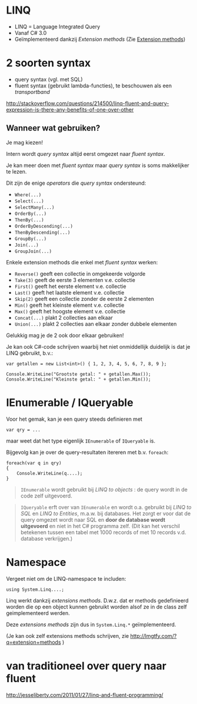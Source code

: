 # LINQ

- LINQ = Language Integrated Query
- Vanaf C# 3.0 
- Geïmplementeerd dankzij *Extension methods* (Zie [Extension methods](CSharp/ExtensionMethods.md))

# 2 soorten syntax

- query syntax (vgl. met SQL)
- fluent syntax (gebruikt lambda-functies), te beschouwen als een *transportband*

http://stackoverflow.com/questions/214500/linq-fluent-and-query-expression-is-there-any-benefits-of-one-over-other

## Wanneer wat gebruiken?

Je mag kiezen!

Intern wordt *query syntax* altijd eerst omgezet naar *fluent syntax*.

Je kan meer doen met *fluent syntax* maar *query syntax* is soms makkelijker te lezen.

Dit zijn de enige *operators* die *query syntax* ondersteund:

- `Where(...)`
- `Select(...)`
- `SelectMany(...)`
- `OrderBy(...)`
- `ThenBy(...)`
- `OrderByDescending(...)`
- `ThenByDescending(...)`
- `GroupBy(...)`
- `Join(...)`
- `GroupJoin(...)`

Enkele extension methods die enkel met *fluent syntax* werken:

- `Reverse()` geeft een collectie in omgekeerde volgorde
- `Take(3)` geeft de eerste 3 elementen v.e. collectie
- `First()` geeft het eerste element v.e. collectie
- `Last()` geeft het laatste element v.e. collectie
- `Skip(2)` geeft een collectie zonder de eerste 2 elementen
- `Min()` geeft het kleinste element v.e. collectie
- `Max()` geeft het hoogste element v.e. collectie
- `Concat(...)` plakt 2 collecties aan elkaar
- `Union(...)` plakt 2 collecties aan elkaar zonder dubbele elementen

Gelukkig mag je de 2 ook door elkaar gebruiken!

Je kan ook C#-code schrijven waarbij het niet onmiddellijk duidelijk is 
dat je LINQ gebruikt, b.v.:

```
var getallen = new List<int>() { 1, 2, 3, 4, 5, 6, 7, 8, 9 };

Console.WriteLine("Grootste getal: " + getallen.Max());
Console.WriteLine("Kleinste getal: " + getallen.Min());
```

# IEnumerable / IQueryable

Voor het gemak, kan je een query steeds definieren met

```
var qry = ...
```

maar weet dat het type eigenlijk `IEnumerable` of `IQueryable` is.

Bijgevolg kan je over de query-resultaten itereren met b.v. `foreach`:

```
foreach(var q in qry)
{
	Console.WriteLine(q....);
}
```

> `IEnumerable` wordt gebruikt bij *LINQ to objects* : de query
wordt in de code zelf uitgevoerd.

> `IQueryable` erft over van `IEnumerable` en wordt o.a. gebruikt
bij *LINQ to SQL* en *LINQ to Entities*, m.a.w. bij databases.
Het zorgt er voor dat de query omgezet wordt naar SQL en **door de
database wordt uitgevoerd** en niet in het C# programma zelf.
(Dit kan het verschil betekenen tussen een tabel met 1000 records
of met 10 records v.d. database verkrijgen.)

# Namespace

Vergeet niet om de LINQ-namespace te includen:

```
using System.Linq....;
```

Linq werkt dankzij *extensions methods*. D.w.z. dat er methods gedefinieerd worden
die op een object kunnen gebruikt worden alsof ze in de class zelf 
geimplementeerd werden.

Deze *extensions methods* zijn dus in `System.Linq.*` geïmplementeerd.

(Je kan ook zelf extensions methods schrijven, zie 
http://lmgtfy.com/?q=extension+methods )

# van traditioneel over query naar fluent

http://jesseliberty.com/2011/01/27/linq-and-fluent-programming/


